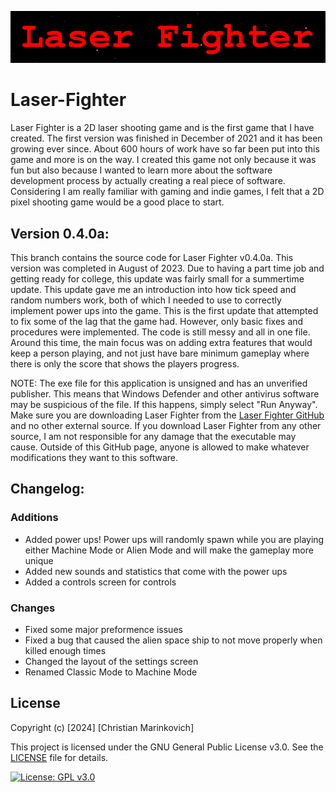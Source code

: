 ![Splash Text](img/Laser_Fighter_Splash_Text.png)

# Laser-Fighter

Laser Fighter is a 2D laser shooting game and is the first game that I have created. The first version was finished in December of 2021 and it has been growing ever since. About 600 hours of work have so far been put into this game and more is on the way. I created this game not only because it was fun but also because I wanted to learn more about the software development process by actually creating a real piece of software. Considering I am really familiar with gaming and indie games, I felt that a 2D pixel shooting game would be a good place to start.

## Version 0.4.0a:

This branch contains the source code for Laser Fighter v0.4.0a. This version was completed in August of 2023. Due to having a part time job and getting ready for college, this update was fairly small for a summertime update. This update gave me an introduction into how tick speed and random numbers work, both of which I needed to use to correctly implement power ups into the game. This is the first update that attempted to fix some of the lag that the game had. However, only basic fixes and procedures were implemented. The code is still messy and all in one file. Around this time, the main focus was on adding extra features that would keep a person playing, and not just have bare minimum gameplay where there is only the score that shows the players progress.  

NOTE: The exe file for this application is unsigned and has an unverified publisher. This means that Windows Defender and other antivirus software may be suspicious of the file. If this happens, simply select "Run Anyway". Make sure you are downloading Laser Fighter from the [Laser Fighter GitHub](https://github.com/Christian2147/Laser-Fighter) and no other external source. If you download Laser Fighter from any other source, I am not responsible for any damage that the executable may cause. Outside of this GitHub page, anyone is allowed to make whatever modifications they want to this software.

## Changelog:

### Additions
+ Added power ups! Power ups will randomly spawn while you are playing either Machine Mode or Alien Mode and will make the gameplay more unique
+ Added new sounds and statistics that come with the power ups
+ Added a controls screen for controls

### Changes
* Fixed some major preformence issues
* Fixed a bug that caused the alien space ship to not move properly when killed enough times
* Changed the layout of the settings screen
* Renamed Classic Mode to Machine Mode

## License

Copyright (c) [2024] [Christian Marinkovich]

This project is licensed under the GNU General Public License v3.0. See the [LICENSE](./LICENSE) file for details.

[![License: GPL v3.0](https://img.shields.io/badge/License-GPL%20v3.0-blue.svg)](https://www.gnu.org/licenses/gpl-3.0)
